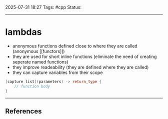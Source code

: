 
2025-07-31 18:27
Tags: #cpp
Status:

---
# lambdas
- anonymous functions defined close to where they are called (anonymous [[functors]])
- they are used for short inline functions (eliminate the need of creating seperate named functions)
- they improve readeability (they are defined where they are called)
- they can capture variables from their scope
```cpp
[capture list](parameters) -> return_type {
    // function body
}
```


---
## References



